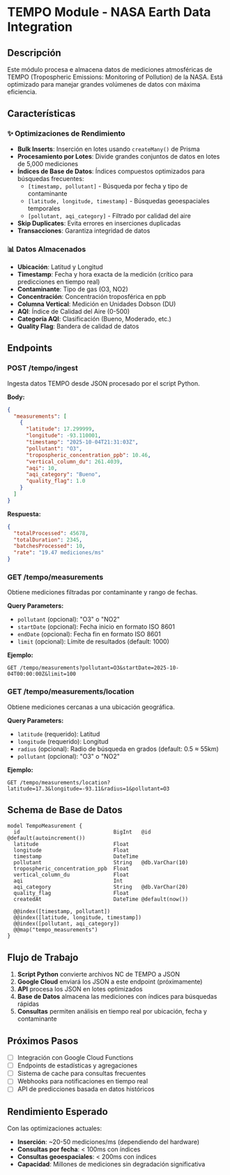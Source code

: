 # TEMPO Module - NASA Earth Data Integration

## Descripción

Este módulo procesa e almacena datos de mediciones atmosféricas de TEMPO (Tropospheric Emissions: Monitoring of Pollution) de la NASA. Está optimizado para manejar grandes volúmenes de datos con máxima eficiencia.

## Características

### ✨ Optimizaciones de Rendimiento

- **Bulk Inserts**: Inserción en lotes usando `createMany()` de Prisma
- **Procesamiento por Lotes**: Divide grandes conjuntos de datos en lotes de 5,000 mediciones
- **Índices de Base de Datos**: Índices compuestos optimizados para búsquedas frecuentes:
  - `[timestamp, pollutant]` - Búsqueda por fecha y tipo de contaminante
  - `[latitude, longitude, timestamp]` - Búsquedas geoespaciales temporales
  - `[pollutant, aqi_category]` - Filtrado por calidad del aire
- **Skip Duplicates**: Evita errores en inserciones duplicadas
- **Transacciones**: Garantiza integridad de datos

### 📊 Datos Almacenados

- **Ubicación**: Latitud y Longitud
- **Timestamp**: Fecha y hora exacta de la medición (crítico para predicciones en tiempo real)
- **Contaminante**: Tipo de gas (O3, NO2)
- **Concentración**: Concentración troposférica en ppb
- **Columna Vertical**: Medición en Unidades Dobson (DU)
- **AQI**: Índice de Calidad del Aire (0-500)
- **Categoría AQI**: Clasificación (Bueno, Moderado, etc.)
- **Quality Flag**: Bandera de calidad de datos

## Endpoints

### POST /tempo/ingest

Ingesta datos TEMPO desde JSON procesado por el script Python.

**Body:**
```json
{
  "measurements": [
    {
      "latitude": 17.299999,
      "longitude": -93.110001,
      "timestamp": "2025-10-04T21:31:03Z",
      "pollutant": "O3",
      "tropospheric_concentration_ppb": 10.46,
      "vertical_column_du": 261.4039,
      "aqi": 10,
      "aqi_category": "Bueno",
      "quality_flag": 1.0
    }
  ]
}
```

**Respuesta:**
```json
{
  "totalProcessed": 45678,
  "totalDuration": 2345,
  "batchesProcessed": 10,
  "rate": "19.47 mediciones/ms"
}
```

### GET /tempo/measurements

Obtiene mediciones filtradas por contaminante y rango de fechas.

**Query Parameters:**
- `pollutant` (opcional): "O3" o "NO2"
- `startDate` (opcional): Fecha inicio en formato ISO 8601
- `endDate` (opcional): Fecha fin en formato ISO 8601
- `limit` (opcional): Límite de resultados (default: 1000)

**Ejemplo:**
```
GET /tempo/measurements?pollutant=O3&startDate=2025-10-04T00:00:00Z&limit=100
```

### GET /tempo/measurements/location

Obtiene mediciones cercanas a una ubicación geográfica.

**Query Parameters:**
- `latitude` (requerido): Latitud
- `longitude` (requerido): Longitud
- `radius` (opcional): Radio de búsqueda en grados (default: 0.5 ≈ 55km)
- `pollutant` (opcional): "O3" o "NO2"

**Ejemplo:**
```
GET /tempo/measurements/location?latitude=17.3&longitude=-93.11&radius=1&pollutant=O3
```

## Schema de Base de Datos

```prisma
model TempoMeasurement {
  id                              BigInt   @id @default(autoincrement())
  latitude                        Float
  longitude                       Float
  timestamp                       DateTime
  pollutant                       String   @db.VarChar(10)
  tropospheric_concentration_ppb  Float
  vertical_column_du              Float
  aqi                             Int
  aqi_category                    String   @db.VarChar(20)
  quality_flag                    Float
  createdAt                       DateTime @default(now())

  @@index([timestamp, pollutant])
  @@index([latitude, longitude, timestamp])
  @@index([pollutant, aqi_category])
  @@map("tempo_measurements")
}
```

## Flujo de Trabajo

1. **Script Python** convierte archivos NC de TEMPO a JSON
2. **Google Cloud** enviará los JSON a este endpoint (próximamente)
3. **API** procesa los JSON en lotes optimizados
4. **Base de Datos** almacena las mediciones con índices para búsquedas rápidas
5. **Consultas** permiten análisis en tiempo real por ubicación, fecha y contaminante

## Próximos Pasos

- [ ] Integración con Google Cloud Functions
- [ ] Endpoints de estadísticas y agregaciones
- [ ] Sistema de cache para consultas frecuentes
- [ ] Webhooks para notificaciones en tiempo real
- [ ] API de predicciones basada en datos históricos

## Rendimiento Esperado

Con las optimizaciones actuales:
- **Inserción**: ~20-50 mediciones/ms (dependiendo del hardware)
- **Consultas por fecha**: < 100ms con índices
- **Consultas geoespaciales**: < 200ms con índices
- **Capacidad**: Millones de mediciones sin degradación significativa

